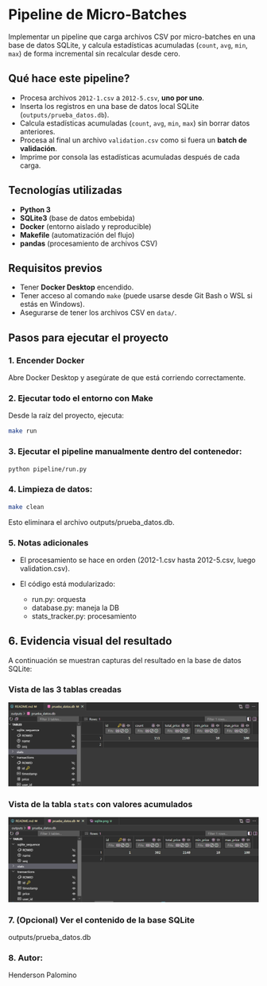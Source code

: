 # Pipeline de Micro-Batches
Implementar un pipeline que carga archivos CSV por micro-batches en una base de datos SQLite, y calcula estadísticas acumuladas (`count`, `avg`, `min`, `max`) de forma incremental sin recalcular desde cero.

## Qué hace este pipeline?
- Procesa archivos `2012-1.csv` a `2012-5.csv`, **uno por uno**.
- Inserta los registros en una base de datos local SQLite (`outputs/prueba_datos.db`).
- Calcula estadísticas acumuladas (`count`, `avg`, `min`, `max`) sin borrar datos anteriores.
- Procesa al final un archivo `validation.csv` como si fuera un **batch de validación**.
- Imprime por consola las estadísticas acumuladas después de cada carga.

## Tecnologías utilizadas
- **Python 3**
- **SQLite3** (base de datos embebida)
- **Docker** (entorno aislado y reproducible)
- **Makefile** (automatización del flujo)
- **pandas** (procesamiento de archivos CSV)

## Requisitos previos
- Tener **Docker Desktop** encendido.
- Tener acceso al comando `make` (puede usarse desde Git Bash o WSL si estás en Windows).
- Asegurarse de tener los archivos CSV en `data/`.

## Pasos para ejecutar el proyecto
### 1. Encender Docker
Abre Docker Desktop y asegúrate de que está corriendo correctamente.

### 2. Ejecutar todo el entorno con Make
Desde la raíz del proyecto, ejecuta:
```bash
make run
```

### 3. Ejecutar el pipeline manualmente dentro del contenedor:
```bash
python pipeline/run.py
```

### 4. Limpieza de datos:
```bash
make clean
```
Esto eliminara el archivo outputs/prueba_datos.db.

### 5. Notas adicionales
- El procesamiento se hace en orden (2012-1.csv hasta 2012-5.csv, luego validation.csv).

- El código está modularizado: 
    * run.py: orquesta
    * database.py: maneja la DB
    * stats_tracker.py: procesamiento

## 6. Evidencia visual del resultado

A continuación se muestran capturas del resultado en la base de datos SQLite:

### Vista de las 3 tablas creadas
![Tablas SQLite](img/sqlite.png)

### Vista de la tabla `stats` con valores acumulados
![Tabla stats](img/sqlite-next.png)

### 7. (Opcional) Ver el contenido de la base SQLite
outputs/prueba_datos.db

### 8. Autor:
Henderson Palomino